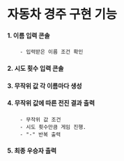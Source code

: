 # 자동차 경주 구현 기능

#### 1. 이름 입력 콘솔

        - 입력받은 이름 조건 확인

#### 2. 시도 횟수 입력 콘솔

#### 3. 무작위 값 각 이름마다 생성

#### 4. 무작위 값에 따른 전진 결과 출력

        - 무작위 값 조건
        - 시도 횟수만큼 게임 진행.
        - "-" 반복 출력

#### 5. 최종 우승자 출력

